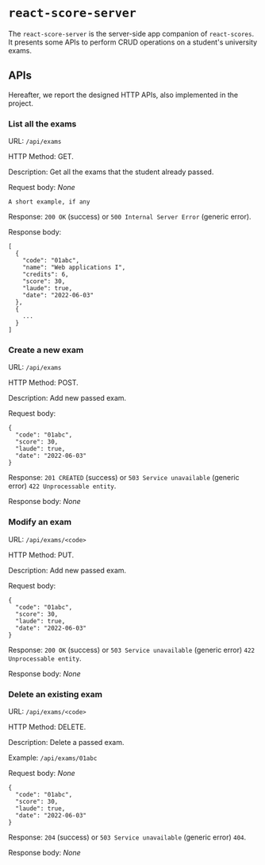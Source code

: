 # `react-score-server`

The `react-score-server` is the server-side app companion of `react-scores`. It presents some APIs to perform CRUD operations on a student's university exams.

## APIs

Hereafter, we report the designed HTTP APIs, also implemented in the project.

### **List all the exams**

URL: `/api/exams`

HTTP Method: GET.

Description: Get all the exams that the student already passed.

Request body: _None_

```
A short example, if any
```

Response: `200 OK` (success) or `500 Internal Server Error` (generic error).

Response body:

```
[
  {
    "code": "01abc",
    "name": "Web applications I",
    "credits": 6,
    "score": 30,
    "laude": true,
    "date": "2022-06-03"
  },
  {
    ...
  }
]
```

### **Create a new exam**

URL: `/api/exams`

HTTP Method: POST.

Description: Add new passed exam.

Request body:

```
{
  "code": "01abc",
  "score": 30,
  "laude": true,
  "date": "2022-06-03"
}
```

Response: `201 CREATED` (success) or `503 Service unavailable` (generic error) `422 Unprocessable entity`.

Response body: _None_

### **Modify an exam**

URL: `/api/exams/<code>`

HTTP Method: PUT.

Description: Add new passed exam.

Request body:

```
{
  "code": "01abc",
  "score": 30,
  "laude": true,
  "date": "2022-06-03"
}
```

Response: `200 OK` (success) or `503 Service unavailable` (generic error) `422 Unprocessable entity`.

Response body: _None_

### **Delete an existing exam**

URL: `/api/exams/<code>`

HTTP Method: DELETE.

Description: Delete a passed exam.

Example: `/api/exams/01abc`

Request body: _None_

```
{
  "code": "01abc",
  "score": 30,
  "laude": true,
  "date": "2022-06-03"
}
```

Response: `204` (success) or `503 Service unavailable` (generic error) `404`.

Response body: _None_
